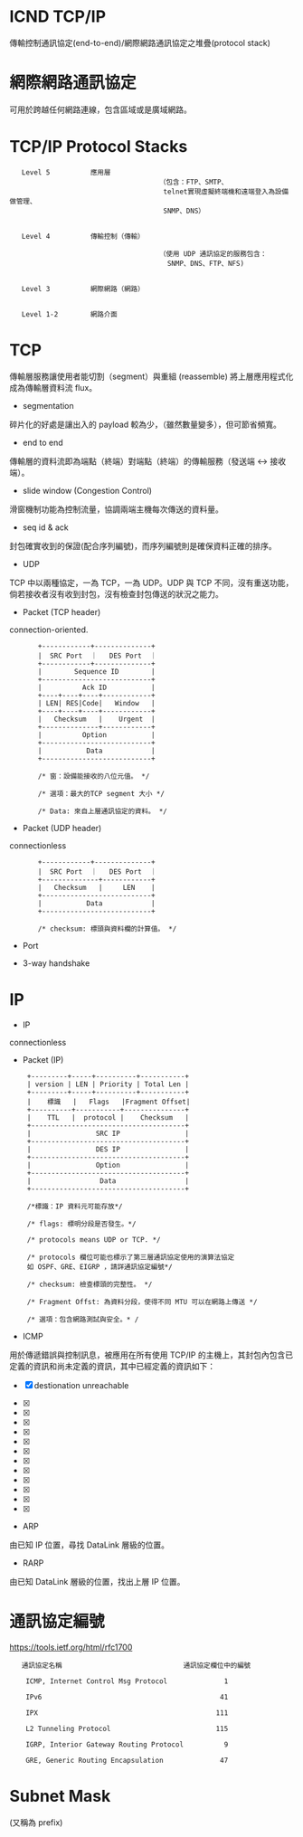 # ICND TCP/IP
傳輸控制通訊協定(end-to-end)/網際網路通訊協定之堆疊(protocol stack)

# 網際網路通訊協定

可用於跨越任何網路連線，包含區域或是廣域網路。

# TCP/IP Protocol Stacks


       Level 5          應用層 
                                         （包含：FTP、SMTP、
                                          telnet實現虛擬終端機和遠端登入為設備做管理、
                                          SNMP、DNS）


       Level 4          傳輸控制（傳輸）  
       
                                         （使用 UDP 通訊協定的服務包含：
                                           SNMP、DNS、FTP、NFS)


       Level 3          網際網路（網路）
       

       Level 1-2        網路介面
       
       


# TCP

傳輸層服務讓使用者能切割（segment）與重組 (reassemble) 將上層應用程式化成為傳輸層資料流 flux。

* segmentation 

碎片化的好處是讓出入的 payload 較為少，（雖然數量變多），但可節省頻寬。

* end to end

傳輸層的資料流即為端點（終端）對端點（終端）的傳輸服務（發送端 <-> 接收端）。

* slide window (Congestion Control)

滑窗機制功能為控制流量，協調兩端主機每次傳送的資料量。

* seq id & ack

封包確實收到的保證(配合序列編號)，而序列編號則是確保資料正確的排序。

* UDP

TCP 中以兩種協定，一為 TCP，一為 UDP。UDP 與 TCP 不同，沒有重送功能，倘若接收者沒有收到封包，沒有檢查封包傳送的狀況之能力。

* Packet (TCP header)

connection-oriented.

           +------------+--------------+
           |  SRC Port  ｜   DES Port  ｜
           +------------+--------------+
           |        Sequence ID        |
           +---------------------------+
           |          Ack ID           |
           +----+----+----+------------+
           | LEN| RES|Code|   Window   |
           +----+----+----+------------+
           |   Checksum   |    Urgent  |
           +--------------+------------+
           |          Option           |
           +---------------------------+
           |           Data            |
           +---------------------------+
           
           /* 窗：設備能接收的八位元值。 */
           
           /* 選項：最大的TCP segment 大小 */
           
           /* Data: 來自上層通訊協定的資料。 */
           
* Packet (UDP header)

connectionless

           +------------+--------------+
           |  SRC Port  ｜   DES Port  ｜
           +--------------+------------+
           |   Checksum   |     LEN    |
           +---------------------------+
           |           Data            |
           +---------------------------+
           
           /* checksum: 標頭與資料欄的計算值。 */
           
  * Port
  
  
  * 3-way handshake

# IP

* IP

connectionless

* Packet (IP)

       +---------+-----+----------+-----------+
       | version | LEN | Priority | Total Len |
       +---------+-----+----------+-----------+
       |    標識   |   Flags   |Fragment Offset|
       +----------+-----------+---------------+
       |    TTL   |  protocol |    Checksum   |
       +--------------------------------------+
       |                SRC IP                |
       +--------------------------------------+
       |                DES IP                |
       +--------------------------------------+
       |                Option                |
       +--------------------------------------+
       |                 Data                 |
       +--------------------------------------+
       
       /*標識：IP 資料元可能存放*/
       
       /* flags: 標明分段是否發生。*/
       
       /* protocols means UDP or TCP. */
       
       /* protocols 欄位可能也標示了第三層通訊協定使用的演算法協定
       如 OSPF、GRE、EIGRP ，請詳通訊協定編號*/
       
       /* checksum: 檢查標頭的完整性。 */
  
       /* Fragment Offst: 為資料分段，使得不同 MTU 可以在網路上傳送 */
       
       /* 選項：包含網路測試與安全。* /
       

* ICMP

用於傳遞錯誤與控制訊息，被應用在所有使用 TCP/IP 的主機上，其封包內包含已定義的資訊和尚未定義的資訊，其中已經定義的資訊如下：

- [x] destionation unreachable

- [x] 

- [x] 

- [x] 

- [x] 

- [x] 

- [x] 

- [x] 

- [x] 

- [x] 

- [x] 

- [x] 

- [x] 

* ARP

由已知 IP 位置，尋找 DataLink 層級的位置。

* RARP

由已知 DataLink 層級的位置，找出上層 IP 位置。

# 通訊協定編號

https://tools.ietf.org/html/rfc1700

       通訊協定名稱                              通訊協定欄位中的編號

        ICMP, Internet Control Msg Protocol              1

        IPv6                                            41

        IPX                                            111

        L2 Tunneling Protocol                          115

        IGRP, Interior Gateway Routing Protocol          9

        GRE, Generic Routing Encapsulation              47


# Subnet Mask

(又稱為 prefix)









